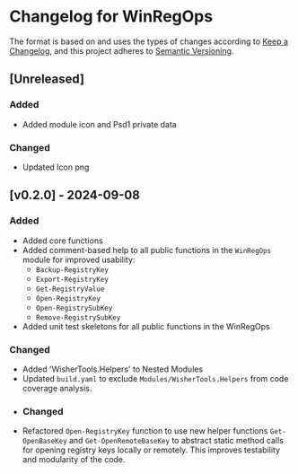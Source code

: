 # Changelog for WinRegOps

The format is based on and uses the types of changes according to [Keep a Changelog](https://keepachangelog.com/en/1.0.0/),
and this project adheres to [Semantic Versioning](https://semver.org/spec/v2.0.0.html).

## [Unreleased]

### Added
- Added module icon and Psd1 private data

### Changed
- Updated Icon png

## [v0.2.0] - 2024-09-08

### Added

- Added core functions
- Added comment-based help to all public functions in the `WinRegOps` module for improved usability:
  - `Backup-RegistryKey`
  - `Export-RegistryKey`
  - `Get-RegistryValue`
  - `Open-RegistryKey`
  - `Open-RegistrySubKey`
  - `Remove-RegistrySubKey`
- Added unit test skeletons for all public functions in the WinRegOps

### Changed
- Added 'WisherTools.Helpers' to Nested Modules
- Updated `build.yaml` to exclude `Modules/WisherTools.Helpers` from code coverage analysis.
- ### Changed
- Refactored `Open-RegistryKey` function to use new helper functions `Get-OpenBaseKey` and `Get-OpenRemoteBaseKey` to abstract static method calls for opening registry keys locally or remotely. This improves testability and modularity of the code.
